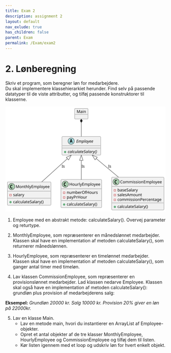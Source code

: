 ```yaml
---
title: Exam 2
description: assignment 2
layout: default
nav_exlude: true
has_children: false
parent: Exam
permalink: /Exam/exam2
---
```



# 2. Lønberegning

Skriv et program, som beregner løn for medarbejdere.  
Du skal implementere klassehierarkiet herunder. 
Find selv på passende datatyper til de viste attributter, og tilføj passende konstruktorer til klasserne.


![](salariesDiagram.svg)


1. Employee med en abstrakt metode: calculateSalary(). Overvej parameter og returtype.

2. MonthlyEmployee, som repræsenterer en månedslønnet medarbejder. 
Klassen skal have en implementation af metoden calculateSalary(), som returnerer månedslønnen.


3. HourlyEmployee, som repræsenterer en timelønnet medarbejder.  
Klassen skal have en implementation af metoden calculateSalary(), som ganger antal timer med timeløn. 


4. Lav klassen CommissionEmployee, som repræsenterer en provisionslønnet medarbejder. Lad klassen nedarve Employee.
Klassen skal også have en implementation af metoden calculateSalary(): grundløn plus provision af medarbejderens salg:

**Eksempel:** _Grundløn 20000 kr. Salg 10000 kr. Provision 20% giver en løn på 22000kr._


5. Lav en klasse Main. 
   - Lav en metode main, hvori du instantierer en ArrayList af Employee-objekter. 
   - Opret et antal objekter af de tre klasser MonthlyEmployee, HourlyEmployee og CommissionEmployee og tilføj dem til listen. 
   - Kør listen igennem med et loop og udskriv løn for hvert enkelt objekt.

<div hidden>

```
@startuml salariesDiagram
object Main{

}
abstract class Employee{
+ calculateSalary(){abstract}
}
class MonthlyEmployee{
- salary
+ calculateSalary()
}


class HourlyEmployee{
- numberOfHours
- payPrHour
+ calculateSalary()
}
class CommissionEmployee{
-baseSalary
-salesAmount
-commissionPercentage
+ calculateSalary()
}
Main *-- Employee
Employee <|-- MonthlyEmployee: Is
Employee <|-- HourlyEmployee: Is
Employee <|-- CommissionEmployee: Is
@enduml
```
</div>



